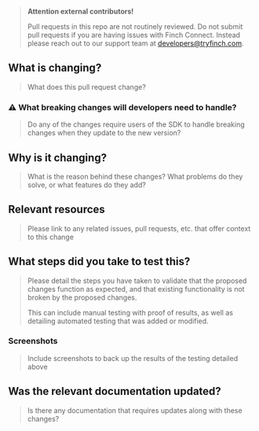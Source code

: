 > **Attention external contributors!**
>
> Pull requests in this repo are not routinely reviewed. Do not submit pull requests if you are having issues with Finch Connect. Instead please reach out to our support team at developers@tryfinch.com.

## What is changing?

> What does this pull request change?

### ⚠️ What breaking changes will developers need to handle?

> Do any of the changes require users of the SDK to handle breaking changes when they update to the new version?

## Why is it changing?

> What is the reason behind these changes? What problems do they solve, or what features do they add?

## Relevant resources

> Please link to any related issues, pull requests, etc. that offer context to this change

## What steps did you take to test this?

> Please detail the steps you have taken to validate that the proposed changes function as expected, and that existing functionality is not broken by the proposed changes.
>
> This can include manual testing with proof of results, as well as detailing automated testing that was added or modified.

### Screenshots

> Include screenshots to back up the results of the testing detailed above

## Was the relevant documentation updated?

> Is there any documentation that requires updates along with these changes?
